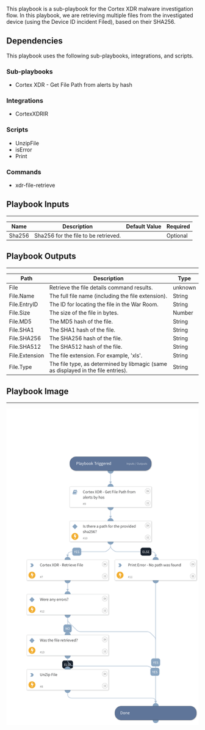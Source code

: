 This playbook is a sub-playbook for the Cortex XDR malware investigation flow. In this playbook, we are retrieving multiple files from the investigated device (using the Device ID incident Filed), based on their SHA256.

## Dependencies
This playbook uses the following sub-playbooks, integrations, and scripts.

### Sub-playbooks
* Cortex XDR - Get File Path from alerts by hash

### Integrations
* CortexXDRIR

### Scripts
* UnzipFile
* isError
* Print

### Commands
* xdr-file-retrieve

## Playbook Inputs
---

| **Name** | **Description** | **Default Value** | **Required** |
| --- | --- | --- | --- |
| Sha256 | Sha256 for the file to be retrieved. |  | Optional |

## Playbook Outputs
---

| **Path** | **Description** | **Type** |
| --- | --- | --- |
| File | Retrieve the file details command results. | unknown |
| File.Name | The full file name \(including the file extension\). | String |
| File.EntryID | The ID for locating the file in the War Room. | String |
| File.Size | The size of the file in bytes. | Number |
| File.MD5 | The MD5 hash of the file. | String |
| File.SHA1 | The SHA1 hash of the file. | String |
| File.SHA256 | The SHA256 hash of the file. | String |
| File.SHA512 | The SHA512 hash of the file. | String |
| File.Extension | The file extension. For example, 'xls'. | String |
| File.Type | The file type, as determined by libmagic \(same as displayed in the file entries\). | String |

## Playbook Image
---
![Cortex XDR - Retrieve File by sha256](../doc_files/Cortex_XDR_-_Retrieve_File_by_sha256.png)